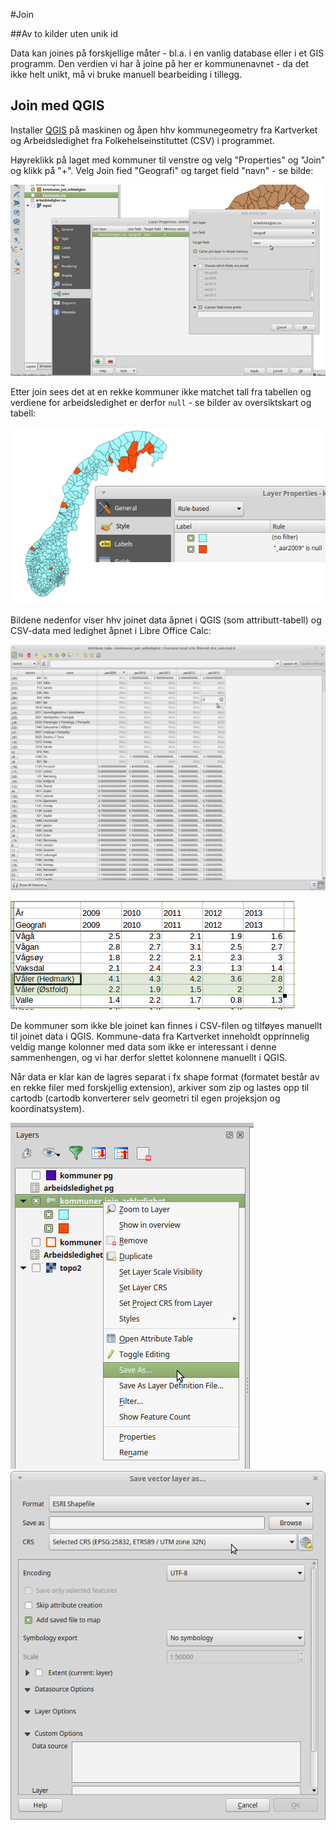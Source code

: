 #Join

##Av to kilder uten unik id

Data kan joines på forskjellige måter - bl.a. i en vanlig database eller i et GIS programm. Den verdien vi har å joine på her er kommunenavnet - da det ikke helt unikt, må vi bruke manuell bearbeiding i tillegg.

## Join med QGIS
Installer [QGIS](http://qgis.com/) på maskinen og åpen hhv kommunegeometry fra Kartverket og Arbeidsledighet fra Folkehelseinstituttet (CSV) i programmet.

Høyreklikk på laget med kommuner til venstre og velg "Properties" og "Join" og klikk på "+". Velg Join fied "Geografi" og target field "navn" - se bilde:

![join](img/data08.png) 

Etter join sees det at en rekke kommuner ikke matchet tall fra tabellen og verdiene for arbeidsledighet er derfor `null` - se bilder av oversiktskart og tabell:

![join](img/data09.png)

Bildene nedenfor viser hhv joinet data åpnet i QGIS (som attributt-tabell) og CSV-data med ledighet åpnet i Libre Office Calc:

![join](img/data07.png)

![join](img/data06.png)

De kommuner som ikke ble joinet kan finnes i CSV-filen og tilføyes manuellt til joinet data i QGIS. Kommune-data fra Kartverket inneholdt opprinnelig veldig mange kolonner med data som ikke er interessant i denne sammenhengen, og vi har derfor slettet kolonnene manuellt i QGIS. 

Når data er klar kan de lagres separat i fx shape format (formatet består av en rekke filer med forskjellig extension), arkiver som zip og lastes opp til cartodb (cartodb konverterer selv geometri til egen projeksjon og koordinatsystem).

![join](img/data10.png) ![join](img/data11.png)

